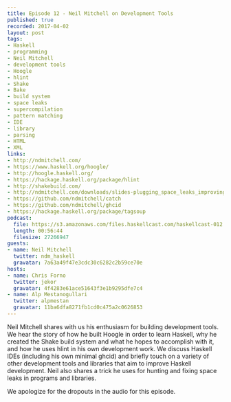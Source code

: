 ```yaml
--- 
title: Episode 12 - Neil Mitchell on Development Tools
published: true
recorded: 2017-04-02
layout: post
tags:
- Haskell
- programming
- Neil Mitchell
- development tools
- Hoogle
- hlint
- Shake
- Bake
- build system
- space leaks
- supercompilation
- pattern matching
- IDE
- library
- parsing
- HTML
- XML
links:
- http://ndmitchell.com/
- https://www.haskell.org/hoogle/
- http://hoogle.haskell.org/
- https://hackage.haskell.org/package/hlint
- http://shakebuild.com/
- http://ndmitchell.com/downloads/slides-plugging_space_leaks_improving_performance-06_oct_2016.pdf
- https://github.com/ndmitchell/catch
- https://github.com/ndmitchell/ghcid
- https://hackage.haskell.org/package/tagsoup
podcast:
  file: https://s3.amazonaws.com/files.haskellcast.com/haskellcast-012.mp3
  length: 00:56:44
  filesize: 27266947
guests:
- name: Neil Mitchell
  twitter: ndm_haskell
  gravatar: 7a63a49f47e3cdc30c6282c2b59ce70e
hosts:
- name: Chris Forno
  twitter: jekor
  gravatar: 4f4283e61ace51643f3e1b9295dfe7c4
- name: Alp Mestanogullari
  twitter: alpmestan
  gravatar: 11ba6dfa8271fb1cd0c475a2c0626853
---
```

Neil Mitchell shares with us his enthusiasm for building development tools. We hear the story of how he built Hoogle in order to learn Haskell, why he created the Shake build system and what he hopes to accomplish with it, and how he uses hlint in his own development work. We discuss Haskell IDEs (including his own minimal ghcid) and briefly touch on a variety of other development tools and libraries that aim to improve Haskell development. Neil also shares a trick he uses for hunting and fixing space leaks in programs and libraries.

We apologize for the dropouts in the audio for this episode.
